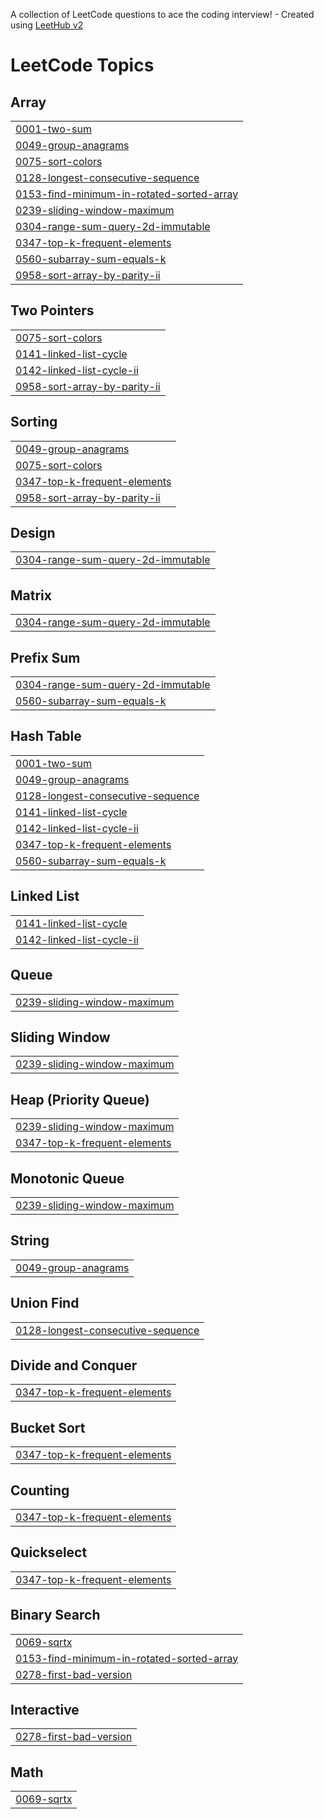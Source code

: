 A collection of LeetCode questions to ace the coding interview! - Created using [LeetHub v2](https://github.com/arunbhardwaj/LeetHub-2.0)
<!---LeetCode Topics Start-->
# LeetCode Topics
## Array
|  |
| ------- |
| [0001-two-sum](https://github.com/sofiiaru/algorithms/tree/master/0001-two-sum) |
| [0049-group-anagrams](https://github.com/sofiiaru/algorithms/tree/master/0049-group-anagrams) |
| [0075-sort-colors](https://github.com/sofiiaru/algorithms/tree/master/0075-sort-colors) |
| [0128-longest-consecutive-sequence](https://github.com/sofiiaru/algorithms/tree/master/0128-longest-consecutive-sequence) |
| [0153-find-minimum-in-rotated-sorted-array](https://github.com/sofiiaru/algorithms/tree/master/0153-find-minimum-in-rotated-sorted-array) |
| [0239-sliding-window-maximum](https://github.com/sofiiaru/algorithms/tree/master/0239-sliding-window-maximum) |
| [0304-range-sum-query-2d-immutable](https://github.com/sofiiaru/algorithms/tree/master/0304-range-sum-query-2d-immutable) |
| [0347-top-k-frequent-elements](https://github.com/sofiiaru/algorithms/tree/master/0347-top-k-frequent-elements) |
| [0560-subarray-sum-equals-k](https://github.com/sofiiaru/algorithms/tree/master/0560-subarray-sum-equals-k) |
| [0958-sort-array-by-parity-ii](https://github.com/sofiiaru/algorithms/tree/master/0958-sort-array-by-parity-ii) |
## Two Pointers
|  |
| ------- |
| [0075-sort-colors](https://github.com/sofiiaru/algorithms/tree/master/0075-sort-colors) |
| [0141-linked-list-cycle](https://github.com/sofiiaru/algorithms/tree/master/0141-linked-list-cycle) |
| [0142-linked-list-cycle-ii](https://github.com/sofiiaru/algorithms/tree/master/0142-linked-list-cycle-ii) |
| [0958-sort-array-by-parity-ii](https://github.com/sofiiaru/algorithms/tree/master/0958-sort-array-by-parity-ii) |
## Sorting
|  |
| ------- |
| [0049-group-anagrams](https://github.com/sofiiaru/algorithms/tree/master/0049-group-anagrams) |
| [0075-sort-colors](https://github.com/sofiiaru/algorithms/tree/master/0075-sort-colors) |
| [0347-top-k-frequent-elements](https://github.com/sofiiaru/algorithms/tree/master/0347-top-k-frequent-elements) |
| [0958-sort-array-by-parity-ii](https://github.com/sofiiaru/algorithms/tree/master/0958-sort-array-by-parity-ii) |
## Design
|  |
| ------- |
| [0304-range-sum-query-2d-immutable](https://github.com/sofiiaru/algorithms/tree/master/0304-range-sum-query-2d-immutable) |
## Matrix
|  |
| ------- |
| [0304-range-sum-query-2d-immutable](https://github.com/sofiiaru/algorithms/tree/master/0304-range-sum-query-2d-immutable) |
## Prefix Sum
|  |
| ------- |
| [0304-range-sum-query-2d-immutable](https://github.com/sofiiaru/algorithms/tree/master/0304-range-sum-query-2d-immutable) |
| [0560-subarray-sum-equals-k](https://github.com/sofiiaru/algorithms/tree/master/0560-subarray-sum-equals-k) |
## Hash Table
|  |
| ------- |
| [0001-two-sum](https://github.com/sofiiaru/algorithms/tree/master/0001-two-sum) |
| [0049-group-anagrams](https://github.com/sofiiaru/algorithms/tree/master/0049-group-anagrams) |
| [0128-longest-consecutive-sequence](https://github.com/sofiiaru/algorithms/tree/master/0128-longest-consecutive-sequence) |
| [0141-linked-list-cycle](https://github.com/sofiiaru/algorithms/tree/master/0141-linked-list-cycle) |
| [0142-linked-list-cycle-ii](https://github.com/sofiiaru/algorithms/tree/master/0142-linked-list-cycle-ii) |
| [0347-top-k-frequent-elements](https://github.com/sofiiaru/algorithms/tree/master/0347-top-k-frequent-elements) |
| [0560-subarray-sum-equals-k](https://github.com/sofiiaru/algorithms/tree/master/0560-subarray-sum-equals-k) |
## Linked List
|  |
| ------- |
| [0141-linked-list-cycle](https://github.com/sofiiaru/algorithms/tree/master/0141-linked-list-cycle) |
| [0142-linked-list-cycle-ii](https://github.com/sofiiaru/algorithms/tree/master/0142-linked-list-cycle-ii) |
## Queue
|  |
| ------- |
| [0239-sliding-window-maximum](https://github.com/sofiiaru/algorithms/tree/master/0239-sliding-window-maximum) |
## Sliding Window
|  |
| ------- |
| [0239-sliding-window-maximum](https://github.com/sofiiaru/algorithms/tree/master/0239-sliding-window-maximum) |
## Heap (Priority Queue)
|  |
| ------- |
| [0239-sliding-window-maximum](https://github.com/sofiiaru/algorithms/tree/master/0239-sliding-window-maximum) |
| [0347-top-k-frequent-elements](https://github.com/sofiiaru/algorithms/tree/master/0347-top-k-frequent-elements) |
## Monotonic Queue
|  |
| ------- |
| [0239-sliding-window-maximum](https://github.com/sofiiaru/algorithms/tree/master/0239-sliding-window-maximum) |
## String
|  |
| ------- |
| [0049-group-anagrams](https://github.com/sofiiaru/algorithms/tree/master/0049-group-anagrams) |
## Union Find
|  |
| ------- |
| [0128-longest-consecutive-sequence](https://github.com/sofiiaru/algorithms/tree/master/0128-longest-consecutive-sequence) |
## Divide and Conquer
|  |
| ------- |
| [0347-top-k-frequent-elements](https://github.com/sofiiaru/algorithms/tree/master/0347-top-k-frequent-elements) |
## Bucket Sort
|  |
| ------- |
| [0347-top-k-frequent-elements](https://github.com/sofiiaru/algorithms/tree/master/0347-top-k-frequent-elements) |
## Counting
|  |
| ------- |
| [0347-top-k-frequent-elements](https://github.com/sofiiaru/algorithms/tree/master/0347-top-k-frequent-elements) |
## Quickselect
|  |
| ------- |
| [0347-top-k-frequent-elements](https://github.com/sofiiaru/algorithms/tree/master/0347-top-k-frequent-elements) |
## Binary Search
|  |
| ------- |
| [0069-sqrtx](https://github.com/sofiiaru/algorithms/tree/master/0069-sqrtx) |
| [0153-find-minimum-in-rotated-sorted-array](https://github.com/sofiiaru/algorithms/tree/master/0153-find-minimum-in-rotated-sorted-array) |
| [0278-first-bad-version](https://github.com/sofiiaru/algorithms/tree/master/0278-first-bad-version) |
## Interactive
|  |
| ------- |
| [0278-first-bad-version](https://github.com/sofiiaru/algorithms/tree/master/0278-first-bad-version) |
## Math
|  |
| ------- |
| [0069-sqrtx](https://github.com/sofiiaru/algorithms/tree/master/0069-sqrtx) |
<!---LeetCode Topics End-->